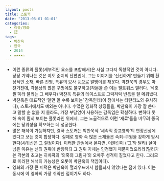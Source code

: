 ```yaml
---
layout: posts
title: 스토커
date: "2013-03-01 01:01"
categories:
  - 리뷰/영화
  - 短
tags:
  - 박찬욱
  - 한국
  - 2014
  - ★★★★☆
---
```


- 이런 종류의 플롯(세부적인 요소를 포함해서)은 사실 그다지 독창적인 것이 아니다. 당장 기억나는 것은 이토 준지의 단편인데, 그는 이야기를 ‘신선하게’ 만들기 위해 환상적인 소재, 빠른 진행, 특유의 묘사 등으로 알맹이를 채운다. 박찬욱의 경우도 마찬가진데, 각본상의 많은 구멍에도 불구하고(각본을 쓴 이는 웬트워스 밀러다. ‘석호필’이라 불리는 그 배우다) 박찬욱 특유의 테이스트로 그럭저럭 빈틈을 잘 메워냈다.
- 박찬욱은 대표적인 ‘알면 알 수록 보이는’ 감독인데(이 점에서는 타란티노와 유사하다), 스토커에서도 예외는 아니다. 수많은 영화적 상징들을, 박찬욱이 가장 잘 쓴다고 말할 순 없을 지 몰라도, 가장 부담없이 사용하는 감독임은 확실하다. 뻔하다 못해 속이 훤히 보이는 플롯라인 위에서, 그는 노골적으로 이런 ‘재료’들을 버무려 종국에는 당위성을 확보하는 데 성공한다.
- 많은 해석이 가능하지만, 결국 스토커는 박찬욱식 ‘세속적 종교영화’의 연장선상에 있다고 보는 것이 합당하다. 실제로 영화 속 많은 소재들은 속죄-구원을 강하게 암시한다(샤워신은 그 절정이다). 이러한 관점에서 본다면, 이블린이 (‘그’와 달리) 살아남은 이유는 신의 권위에 반항하되 그 권위 자체는 인정했기 때문이었으리라(밀러가 쓴 각본의 초고는 히치콕의 ‘의혹의 그림자’의 오마주 성격이 짙었다고 한다. 그러므로 이러한 해석의 가능성은 오롯이 박찬욱의 책임이다).
- 영화의 가장 큰 미덕은 박찬욱이 헐리우드에서 함몰되지 않았다는 점에 있다. 이는 동시에 이 영화의 가장 취약한 점이기도 하다.

